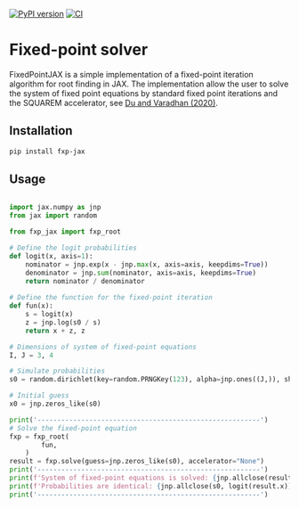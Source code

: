 [![PyPI version](https://img.shields.io/pypi/v/fxp-jax.svg)](https://pypi.org/project/fxp-jax/)
[![CI](https://github.com/esbenscriver/FixedPointJAX/actions/workflows/ci.yml/badge.svg)](https://github.com/esbenscriver/FixedPointJAX/actions)
# Fixed-point solver
FixedPointJAX is a simple implementation of a fixed-point iteration algorithm for root finding in JAX. The implementation allow the user to solve the system of fixed point equations by standard fixed point iterations and the SQUAREM accelerator, see [Du and Varadhan (2020)](https://www.jstatsoft.org/article/view/v092i07).

## Installation

```bash
pip install fxp-jax
```

## Usage

```python

import jax.numpy as jnp
from jax import random

from fxp_jax import fxp_root

# Define the logit probabilities
def logit(x, axis=1):
	nominator = jnp.exp(x - jnp.max(x, axis=axis, keepdims=True))
	denominator = jnp.sum(nominator, axis=axis, keepdims=True)
	return nominator / denominator
	
# Define the function for the fixed-point iteration
def fun(x):
	s = logit(x)
	z = jnp.log(s0 / s)
	return x + z, z

# Dimensions of system of fixed-point equations
I, J = 3, 4

# Simulate probabilities
s0 = random.dirichlet(key=random.PRNGKey(123), alpha=jnp.ones((J,)), shape=(I,))

# Initial guess
x0 = jnp.zeros_like(s0)

print('--------------------------------------------------------')
# Solve the fixed-point equation
fxp = fxp_root(
        fun,
    )
result = fxp.solve(guess=jnp.zeros_like(s0), accelerator="None")
print('--------------------------------------------------------')
print(f'System of fixed-point equations is solved: {jnp.allclose(result.x,fun(result.x)[0])}.')
print(f'Probabilities are identical: {jnp.allclose(s0, logit(result.x))}.')
print('--------------------------------------------------------')
```

